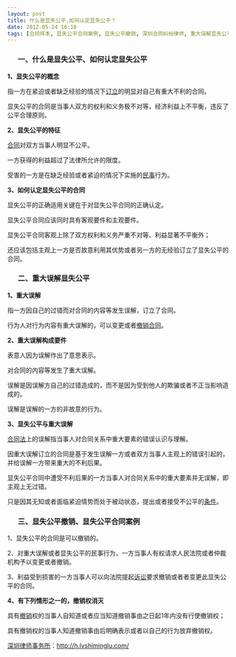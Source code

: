 ```yaml
---
layout: post
title: 什么是显失公平,如何认定显失公平？
date: 2012-05-24 16:10
tags: [合同样本, 显失公平合同案例, 显失公平撤销, 深圳合同纠纷律师, 重大误解显失公平]
---
```

<ol>
<h3>一、什么是显失公平、如何认定显失公平</h3>
</ol>
<strong>1、显失公平的概念</strong>

指一方在紧迫或者缺乏经验的情况下<a href="http://h.lvshiminglu.com/law/748.html">订立</a>的明显对自己有重大不利的合同。

显失公平的合同是当事人双方的权利和义务极不对等，经济利益上不平衡，违反了公平合理原则。

<strong>2、显失公平的特征</strong>

<a href="http://h.lvshiminglu.com/law/category/contract">合同</a>对双方当事人明显不公平。

一方获得的利益超过了法律所允许的限度。

受害的一方是在缺乏经验或者紧迫的情况下实施的<a href="http://h.lvshiminglu.com/law/742.html">民事</a>行为。

<strong>3、如何认定显失公平的合同</strong>

显失公平的正确适用关键在于对显失公平合同的正确认定。

显失公平合同应该同时具有客观要件和主观要件。

显失公平合同客观上除了双方权利和义务严重不对等、利益显著不平衡外；

还应该包括主观上一方是否故意利用其优势或者另一方的无经验订立了显失公平的合同。
<ol>
<h3>二、重大误解显失公平</h3>
</ol>
<strong>1、重大误解</strong>

指一方因自己的过错而对合同的内容等发生误解，订立了合同。

行为人对行为内容有重大误解的，可以变更或者<a href="http://h.lvshiminglu.com/law/688.html">撤销合同</a>。

<strong>2、重大误解构成要件</strong>

表意人因为误解作出了意思表示。

对合同的内容等发生了重大误解。

误解是因误解方自己的过错造成的，而不是因为受到他人的欺骗或者不正当影响造成的。

误解是误解的一方的非故意的行为。

<strong>3、显失公平与重大误解</strong>

<a href="http://h.lvshiminglu.com/law/496.html">合同法</a>上的误解指当事人对合同关系中重大要素的错误认识与理解。

因重大误解订立的合同是基于发生误解一方或者双方当事人主观上的错误引起的，并给误解一方带来重大的不利后果。

显失公平合同中遭受不利后果的一方当事人对合同关系中的重大要素并无误解，即主观上无过错。

只是因其无知或者面临紧迫情势而处于被动状态，提出或者接受不公平的<a href="http://h.lvshiminglu.com/law/434.html">条件</a>。
<ol>
<h3>三、显失公平撤销、显失公平合同案例</h3>
</ol>
1、显失公平的合同是可以撤销的。

2、对重大误解或者显失公平的民事行为，一方当事人有权请求人民法院或者仲裁机构予以变更或者撤销。

3、利益受到损害的一方当事人可以向法院提起<a href="http://h.lvshiminglu.com/law/350.html">诉讼</a>要求撤销或者者变更此显失公平的合同。

<strong>4、有下列情形之一的，撤销权消灭</strong>

具有<a href="http://h.lvshiminglu.com/law/679.html">撤销</a>权的当事人自知道或者应当知道撤销事由之日起1年内没有行使撤销权；

具有撤销权的当事人知道撤销事由后明确表示或者以自己的行为放弃撤销权。

<a href="http://h.lvshiminglu.com/">深圳律师事务所</a>：<a href="http://h.lvshiminglu.com/">http://h.lvshiminglu.com/</a>

